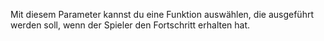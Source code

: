 Mit diesem Parameter kannst du eine Funktion auswählen, die ausgeführt werden soll, wenn der Spieler den Fortschritt erhalten hat.